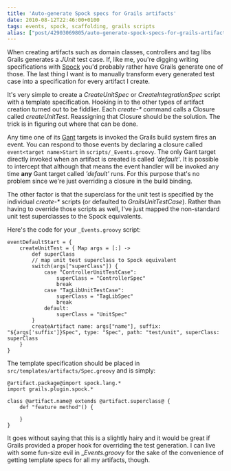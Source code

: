 ```yaml
---
title: 'Auto-generate Spock specs for Grails artifacts'
date: 2010-08-12T22:46:00+0100
tags: events, spock, scaffolding, grails scripts
alias: ["post/42903069805/auto-generate-spock-specs-for-grails-artifacts/"]
---
```


When creating artifacts such as domain classes, controllers and tag libs Grails generates a _JUnit_ test case. If, like me, you're digging writing specifications with [Spock][1] you'd probably rather have Grails generate one of those. The last thing I want is to manually transform every generated test case into a specification for every artifact I create.

<!-- more -->

It's very simple to create a _CreateUnitSpec_ or _CreateIntegrationSpec_ script with a template specification. Hooking in to the other types of artifact creation turned out to be fiddlier. Each _create-*_ command calls a Closure called _createUnitTest_. Reassigning that Closure should be the solution. The trick is in figuring out where that can be done.

Any time one of its [Gant][2] targets is invoked the Grails build system fires an event. You can respond to those events by declaring a closure called `event<target name>Start` in `scripts/_Events.groovy`. The only Gant target directly invoked when an artifact is created is called _'default'_. It is possible to intercept that although that means the event handler will be invoked any time **any** Gant target called _'default'_ runs. For this purpose that's no problem since we're just overriding a closure in the build binding.

The other factor is that the superclass for the unit test is specified by the individual _create-*_ scripts (or defaulted to _GrailsUnitTestCase_). Rather than having to override those scripts as well, I've just mapped the non-standard unit test superclasses to the Spock equivalents.

Here's the code for your `_Events.groovy` script:

    eventDefaultStart = {
        createUnitTest = { Map args = [:] ->
            def superClass
            // map unit test superclass to Spock equivalent
            switch(args["superClass"]) {
                case "ControllerUnitTestCase":
                    superClass = "ControllerSpec"
                    break
                case "TagLibUnitTestCase":
                    superClass = "TagLibSpec"
                    break
                default:
                    superClass = "UnitSpec"
            }
            createArtifact name: args["name"], suffix: "${args['suffix']}Spec", type: "Spec", path: "test/unit", superClass: superClass
        }
    }

The template specification should be placed in `src/templates/artifacts/Spec.groovy` and is simply:

    @artifact.package@import spock.lang.*
    import grails.plugin.spock.*

    class @artifact.name@ extends @artifact.superclass@ {
        def "feature method"() {

        }
    }

It goes without saying that this is a slightly hairy and it would be great if Grails provided a proper hook for overriding the test generation. I can live with some fun-size evil in __Events.groovy_ for the sake of the convenience of getting template specs for all my artifacts, though.

[1]: http://spockframework.org/
[2]: http://gant.codehaus.org/

